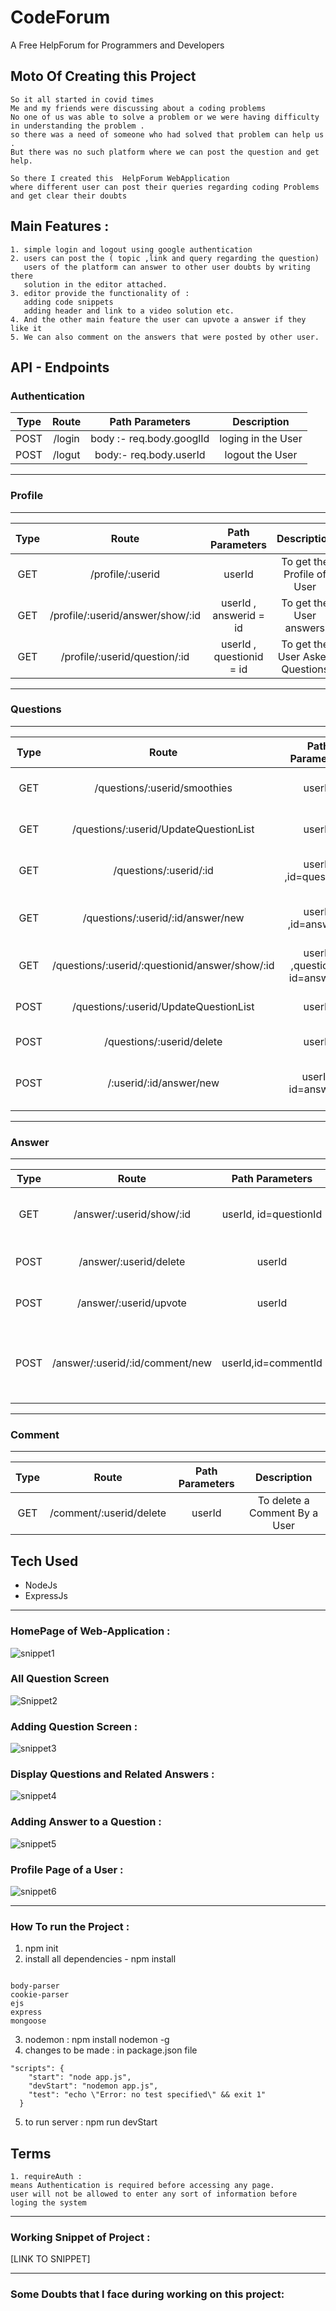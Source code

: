 # CodeForum

A Free HelpForum for Programmers and Developers

## Moto Of Creating this Project 
```
So it all started in covid times
Me and my friends were discussing about a coding problems 
No one of us was able to solve a problem or we were having difficulty in understanding the problem . 
so there was a need of someone who had solved that problem can help us .
But there was no such platform where we can post the question and get help.

So there I created this  HelpForum WebApplication 
where different user can post their queries regarding coding Problems and get clear their doubts
```
## Main Features :
```
1. simple login and logout using google authentication
2. users can post the ( topic ,link and query regarding the question)
   users of the platform can answer to other user doubts by writing there
   solution in the editor attached.
3. editor provide the functionality of :
   adding code snippets
   adding header and link to a video solution etc.
4. And the other main feature the user can upvote a answer if they like it
5. We can also comment on the answers that were posted by other user.
```

## API - Endpoints

### Authentication

| Type | Route  |     Path Parameters      |    Description     |
| :--: | :----: | :----------------------: | :----------------: |
| POST | /login | body :- req.body.googlId | loging in the User |
| POST | /logut |  body:- req.body.userId  |  logout the User   |

---

### Profile

---

| Type |              Route               |     Path Parameters      |           Description           |
| :--: | :------------------------------: | :----------------------: | :-----------------------------: |
| GET  |         /profile/:userid         |          userId          |   To get the Profile of User    |
| GET  | /profile/:userid/answer/show/:id |  userId , answerid = id  |     To get the User answers     |
| GET  |  /profile/:userid/question/:id   | userId , questionid = id | To get the User Asked Questions |

---

### Questions

---

| Type |                     Route                      |         Path Parameters         |                      Description                      |
| :--: | :--------------------------------------------: | :-----------------------------: | :---------------------------------------------------: |
| GET  |          /questions/:userid/smoothies          |             userId              |         To get All The Questions in the Forum         |
| GET  |     /questions/:userid/UpdateQuestionList      |             userId              |      display a form for creating a new Question       |
| GET  |             /questions/:userid/:id             |      userId ,id=questionId      |          shows more info about one Question           |
| GET  |       /questions/:userid/:id/answer/new        |       userId ,id=answerid       | show text-editor when someone wants to post a Answer  |
| GET  | /questions/:userid/:questionid/answer/show/:id | userId ,questionid, id=answerid |       show detail page for a pariticular answer       |
| POST |     /questions/:userid/UpdateQuestionList      |             userId              |      to add the new Question in database/WebSite      |
| POST |           /questions/:userid/delete            |             userId              |                 to delete a question                  |
| POST |            /:userid/:id/answer/new             |       userId, id=answerId       | to add the new Answer for a question in the Database. |

---

### Answer

---

| Type |              Route              |    Path Parameters    |                  Description                   |
| :--: | :-----------------------------: | :-------------------: | :--------------------------------------------: |
| GET  |    /answer/:userid/show/:id     | userId, id=questionId |   show detail page for a pariticular answer    |
| POST |     /answer/:userid/delete      |        userId         |        to delete a answer of a question        |
| POST |     /answer/:userid/upvote      |        userId         |        to Upvote a answer of a question        |
| POST | /answer/:userid/:id/comment/new |  userId,id=commentId  | to post a new comment for a particular answer. |

---

### Comment

---

| Type |          Route          | Path Parameters |          Description          |
| :--: | :---------------------: | :-------------: | :---------------------------: |
| GET  | /comment/:userid/delete |     userId      | To delete a Comment By a User |

## Tech Used

- NodeJs
- ExpressJs

---

### HomePage of Web-Application :

![snippet1](img/img1.png)

### All Question Screen

![Snippet2](img/AllquestionScreen.png)

### Adding Question Screen :

![snippet3](img/questionAdd.png)

### Display Questions and Related Answers :

![snippet4](img/questionAnswer.png)

### Adding Answer to a Question :

![snippet5](img/answer.png)

### Profile Page of a User :

![snippet6](img/profile.png)

---

### How To run the Project :

1. npm init
2. install all dependencies - npm install

```

body-parser
cookie-parser
ejs
express
mongoose

```

3. nodemon : npm install nodemon -g
4. changes to be made : in package.json file

```
"scripts": {
    "start": "node app.js",
    "devStart": "nodemon app.js",
    "test": "echo \"Error: no test specified\" && exit 1"
  }
```

5. to run server : npm run devStart

## Terms

```
1. requireAuth :
means Authentication is required before accessing any page.
user will not be allowed to enter any sort of information before loging the system

```

---

### Working Snippet of Project :

[LINK TO SNIPPET]

---

### Some Doubts that I face during working on this project:
